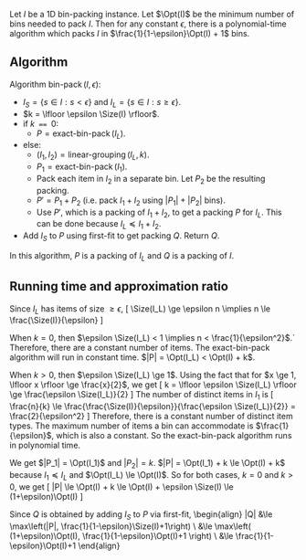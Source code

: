 $\newcommand{\Size}{\operatorname{size}}\newcommand{\Opt}{\operatorname{opt}}$
Let $I$ be a 1D bin-packing instance.
Let $\Opt(I)$ be the minimum number of bins needed to pack $I$.
Then for any constant $\epsilon$, there is a polynomial-time algorithm which packs $I$ in
$\frac{1}{1-\epsilon}\Opt(I) + 1$ bins.

## Algorithm

Algorithm $\operatorname{bin-pack}(I, \epsilon)$:

* $I_S = \{s \in I: s < \epsilon\}$ and $I_L = \{s \in I: s \ge \epsilon\}$.
* $k = \lfloor \epsilon \Size(I) \rfloor$.
* if $k \texttt{ == } 0$:
    * $P = \operatorname{exact-bin-pack}(I_L)$.
* else:
    * $(I_1, I_2) = \operatorname{linear-grouping}(I_L, k)$.
    * $P_1 = \operatorname{exact-bin-pack}(I_1)$.
    * Pack each item in $I_2$ in a separate bin. Let $P_2$ be the resulting packing.
    * $P' = P_1 + P_2$ (i.e. pack $I_1 + I_2$ using $|P_1| + |P_2|$ bins).
    * Use $P'$, which is a packing of $I_1 + I_2$, to get a packing $P$ for $I_L$.
      This can be done because $I_L \preceq I_1 + I_2$.
* Add $I_S$ to $P$ using first-fit to get packing $Q$. Return $Q$.

In this algorithm, $P$ is a packing of $I_L$ and $Q$ is a packing of $I$.

## Running time and approximation ratio

Since $I_L$ has items of size $\ge \epsilon$,
\[ \Size(I_L) \ge \epsilon n \implies n \le \frac{\Size(I)}{\epsilon} \]

When $k = 0$, then $\epsilon \Size(I_L) < 1 \implies n < \frac{1}{\epsilon^2}$.`
Therefore, there are a constant number of items.
The exact-bin-pack algorithm will run in constant time.
$|P| = \Opt(I_L) < \Opt(I) + k$.

When $k > 0$, then $\epsilon \Size(I_L) \ge 1$.
Using the fact that for $x \ge 1, \lfloor x \rfloor \ge \frac{x}{2}$, we get
\[ k = \lfloor \epsilon \Size(I_L) \rfloor \ge \frac{\epsilon \Size(I_L)}{2} \]
The number of distinct items in $I_1$ is
\[ \frac{n}{k} \le \frac{\frac{\Size(I)}{\epsilon}}{\frac{\epsilon \Size(I_L)}{2}}
= \frac{2}{\epsilon^2} \]
Therefore, there is a constant number of distinct item types.
The maximum number of items a bin can accommodate is $\frac{1}{\epsilon}$, which is also a constant.
So the exact-bin-pack algorithm runs in polynomial time.

We get $|P_1| = \Opt(I_1)$ and $|P_2| = k$.
$|P| = \Opt(I_1) + k \le \Opt(I) + k$ because $I_1 \preceq I_L$ and $\Opt(I_L) \le \Opt(I)$.
So for both cases, $k=0$ and $k>0$, we get
\[ |P| \le \Opt(I) + k \le \Opt(I) + \epsilon \Size(I) \le (1+\epsilon)\Opt(I) \]

Since $Q$ is obtained by adding $I_S$ to $P$ via first-fit,
\begin{align}
|Q| &\le \max\left(|P|, \frac{1}{1-\epsilon}\Size(I)+1\right)
\\ &\le \max\left( (1+\epsilon)\Opt(I), \frac{1}{1-\epsilon}\Opt(I)+1 \right)
\\ &\le \frac{1}{1-\epsilon}\Opt(I)+1
\end{align}

